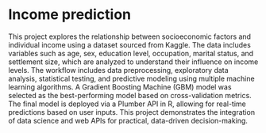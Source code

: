 # Income prediction
This project explores the relationship between socioeconomic factors and individual income using a dataset sourced from Kaggle. The data includes variables such as age, sex, education level, occupation, marital status, and settlement size, which are analyzed to understand their influence on income levels. The workflow includes data preprocessing, exploratory data analysis, statistical testing, and predictive modeling using multiple machine learning algorithms. A Gradient Boosting Machine (GBM) model was selected as the best-performing model based on cross-validation metrics. The final model is deployed via a Plumber API in R, allowing for real-time predictions based on user inputs. This project demonstrates the integration of data science and web APIs for practical, data-driven decision-making.
